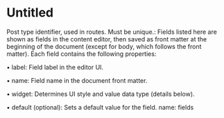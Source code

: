 # Untitled

Post type identifier, used in routes. Must be unique.: Fields listed here are shown as fields in the content editor, then saved as front matter at the beginning of the document (except for body, which follows the front matter). Each field contains the following properties:

• label: Field label in the editor UI.

• name: Field name in the document front matter.

• widget: Determines UI style and value data type (details below).

• default (optional): Sets a default value for the field.
name: fields